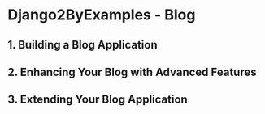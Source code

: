 # Django2ByExamples - Blog
## 1. Building a Blog Application
## 2. Enhancing Your Blog with Advanced Features
## 3. Extending Your Blog Application